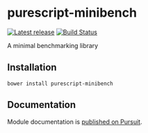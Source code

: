 # purescript-minibench

[![Latest release](http://img.shields.io/github/release/purescript/purescript-minibench.svg)](https://github.com/purescript/purescript-minibench/releases)
[![Build Status](https://travis-ci.org/purescript/purescript-minibench.svg?branch=master)](https://travis-ci.org/purescript/purescript-minibench)

A minimal benchmarking library

## Installation

```
bower install purescript-minibench
```

## Documentation

Module documentation is [published on Pursuit](http://pursuit.purescript.org/packages/purescript-minibench).
